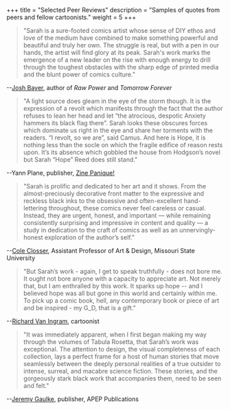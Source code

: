 +++
title = "Selected Peer Reviews"
description = "Samples of quotes from peers and fellow cartoonists."
weight = 5
+++

>"Sarah is a sure-footed comics artist whose sense of DIY ethos and love of the medium have combined to make something powerful and beautiful and truly her own. The struggle is real, but with a pen in our hands, the artist will find glory at its peak. Sarah's work marks the emergence of a new leader on the rise with enough energy to drill through the toughest obstacles with the sharp edge of printed media and the blunt power of comics culture."

--[Josh Bayer](https://joshbayer.com), author of _Raw Power_ and _Tomorrow Forever_

>"A light source does gleam in the eye of the storm though. It is the expression of a revolt which manifests through the fact that the author refuses to lean her head and let “the atrocious, despotic Anxiety hammers its black flag there”. Sarah looks these obscures forces which dominate us right in the eye and share her torments with the readers. “I revolt, so we are”, said Camus. And here is Hope, it is nothing less than the socle on which the fragile edifice of reason rests upon. It’s its absence which gobbled the house from Hodgson’s novel but Sarah “Hope” Reed does still stand."

--Yann Plane, publisher, [Zine Panique!](https://zinepanique.bigcartel.com/)

>"Sarah is prolific and dedicated to her art and it shows. From the almost-preciously decorative front matter to the expressive and reckless black inks to the obsessive and often-excellent hand-lettering throughout, these comics never feel careless or casual. Instead, they are urgent, honest, and important — while remaining consistently surprising and impressive in content and quality — a study in dedication to the craft of comics as well as an unnervingly-honest exploration of the author’s self."

--[Cole Closser](https://coleclosser.com), Assistant Professor of Art & Design, Missouri State University

>"But Sarah’s work - again, I get to speak truthfully - does not bore me. It ought not bore anyone with a capacity
to appreciate art. Not merely that, but I am enthralled by this work. It sparks up hope -- and I believed hope was all but gone in this world and certainly within me. To pick up a comic book, hell, any contemporary book or piece of art and be inspired - my G_D, that is a gift."

--[Richard Van Ingram](https://www.richardvaningram.com/), cartoonist

>"It was immediately apparent, when I first began making my way through the volumes of Tabula Rosetta, that Sarah’s work was exceptional. The attention to design, the visual completeness of each collection, lays a perfect frame for a host of human stories that move seamlessly between the deeply personal realities of a true outsider to intense, surreal, and macabre science fiction. These stories, and the gorgeously stark black work that accompanies them, need to be seen and felt."

--[Jeremy Gaulke](https://apeppublications.com), publisher, APEP Publications
